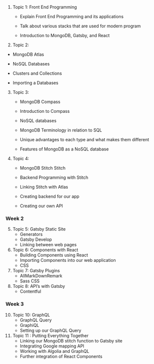 1. Topic 1: Front End Programming 

   * Explain Front End Programming and its applications 

   * Talk about various stacks that are used for modern program

   * Introduction to MongoDB, Gatsby, and React

2.  Topic 2: 

   * MongoDB Atlas

   * NoSQL Databases

   * Clusters and Collections 

   * Importing a Databases

3. Topic 3: 

   * MongoDB Compass
   
   * Introduction to Compass 
   * NoSQL databases 
   
   * MongoDB Terminology in relation to SQL
   
   * Unique advantages to each type and what makes them different
   
   * Features of MongoDB as a NoSQL database

4. Topic 4:  

   * MongoDB Stitch
     Stitch 
     
   * Backend Programming with Stitch

   * Linking Stitch with Atlas 

   * Creating backend for our app

   * Creating our own API

### Week 2

5. Topic 5: Gatsby 
   Static Site 
   * Generators 
   * Gatsby Develop 
   * Linking between web pages 
6. Topic 6:  Components with React 
   * Building Components using React 
   * Importing Components into our web application
   * CSS 
7. Topic 7: Gatsby Plugins
   * AllMarkDownRemark
   * Sass CSS
8. Topic 8: API’s with Gatsby 
   * Contentful

### Week 3

10. Topic 10: GraphQL 
    * GraphQL Query 
    * GraphiQL
    * Setting up our GraphQL Query 
11. Topic 11 : Putting Everything Together
    * Linking our MongoDB stitch function to Gatsby site
    * Integrating Google mapping API
    * Working with Algolia and GraphQL
    * Further integration of React Components 
